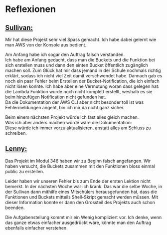 # Reflexionen

## <ins>Sullivan:</ins>
Mir hat diese Projekt sehr viel Spass gemacht.
Ich habe dabei gelernt wie man AWS von der Konsole aus bedient.<br>

Am Anfang habe ich sogar den Auftrag falsch verstanden.<br>
Ich habe am Anfang gedacht, dass man die Buckets und die Funktion bei sich erstellen muss und dann den einten Bucket öffentlich zugänglich machen soll. Zum Glück hat mir dass jemand in der Schule nochmals richtig erklärt, sodass ich nicht viel Zeit damit verschwendet habe.
Dannach gab es noch ein paar Fehler beim Erstellen der Bucket-Notification, die ich einfach nicht lösen konnte. Ich habe aber eine Vermutung woran dass gelegen hat: die Lambda Funktion wurde noch nicht komplett erstellt, weshalb es sie beim hinzufügen Notification nicht gefunden hat.<br>
Da die Dokumentation der AWS CLI aber nicht besonder toll ist was Fehlermeldungen angeht, bin ich mir da nicht ganz sicher.

Beim einem nächsten Projekt würde ich fast alles gleich machen.<br>
Was ich aber anders machen würde wäre die Dokumentation:<br>Diese würde ich immer vorzu aktualisieren, anstatt alles am Schluss zu schreiben.

## <ins>Lenny:</ins>
Das Projekt im Modul 346 haben wir zu Beginn falsch angefangen. Wir haben
versucht, die Buckets zusammen mit den Funktionen bloss einmal public zu erstellen.<br>

Leider haben wir unseren Fehler bis zum Ende der ersten Lektion nicht bemerkt.
In der nächsten Woche war ich krank. Das war die selbe Woche, in der Sullivan dann
mithilfe eines Mitschülers herausgefunden hat, dass die Funktionen und Buckets
mitteils Shell-Skript gemacht werden müssen. Mit dieser Information konnte er dann
den Grossteil des Projekts auch schon beenden.<br>

Die Aufgabenstellung kommt mir ein
Wenig kompliziert vor. Ich denke, wenn das ganze etwas einfacher ausgedrückt wäre,
könnte man den Auftrag ebenfalls einfacher verstehen.
